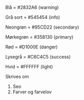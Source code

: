 Blå = #2832A6        (warning)

Grå sort = #545454   (info)

Neongrøn = #95CD22   (secondary)

Mørkegrøn = #358130  (primary)

Rød = #D1000E        (danger)

Lysegrå = #C6C4C5    (success)

Hvid = #FFFFFF       (light)



Skrives om

1. Seo
2. Farver og farvelov